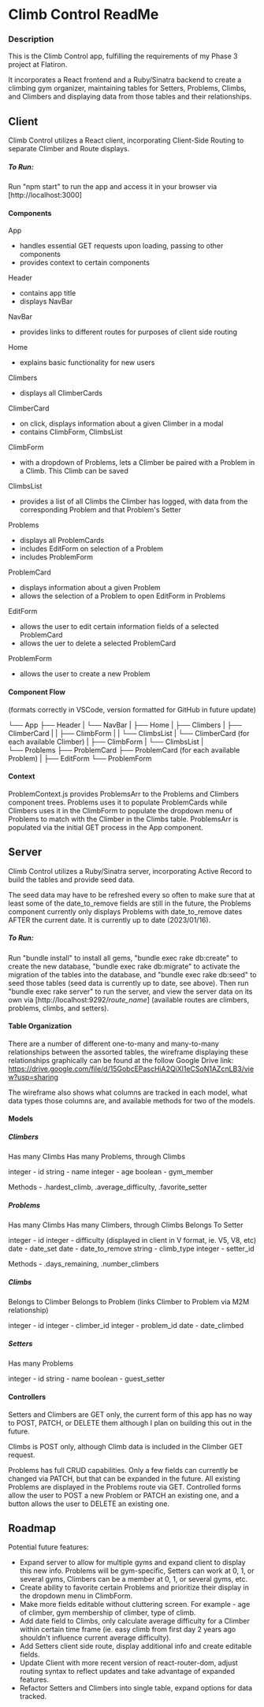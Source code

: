 # Climb Control ReadMe


### Description

This is the Climb Control app, fulfilling the requirements of my Phase 3 project at Flatiron.

It incorporates a React frontend and a Ruby/Sinatra backend to create a climbing gym organizer, maintaining tables for Setters, Problems, Climbs, and Climbers and displaying data from those tables and their relationships. 

## Client

Climb Control utilizes a React client, incorporating Client-Side Routing to separate Climber and Route displays.

##### To Run:

Run "npm start" to run the app and access it in your browser via [http://localhost:3000]

#### Components

App
 - handles essential GET requests upon loading, passing to other components
 - provides context to certain components

Header
 - contains app title
 - displays NavBar

NavBar
 - provides links to different routes for purposes of client side routing

Home
 - explains basic functionality for new users

Climbers
 - displays all ClimberCards

ClimberCard
 - on click, displays information about a given Climber in a modal 
 - contains ClimbForm, ClimbsList

ClimbForm
 - with a dropdown of Problems, lets a Climber be paired with a Problem in a Climb. This Climb can be saved

ClimbsList
 - provides a list of all Climbs the Climber has logged, with data from the corresponding Problem and that Problem's Setter

Problems
 - displays all ProblemCards
 - includes EditForm on selection of a Problem
 - includes ProblemForm

ProblemCard
 - displays information about a given Problem
 - allows the selection of a Problem to open EditForm in Problems

EditForm
 - allows the user to edit certain information fields of a selected ProblemCard
 - allows the uer to delete a selected ProblemCard
 
ProblemForm
 - allows the user to create a new Problem

#### Component Flow

(formats correctly in VSCode, version formatted for GitHub in future update)

└── App
    ├── Header
    |   └── NavBar
    |
    ├── Home
    |
    ├── Climbers
    |   ├── ClimberCard
    |   |    ├── ClimbForm
    |   |    └── ClimbsList
    |   └── ClimberCard (for each available Climber)
    |        ├── ClimbForm
    |        └── ClimbsList
    |    
    └── Problems
        ├── ProblemCard
        ├── ProblemCard (for each available Problem)
        |
        ├── EditForm
        └── ProblemForm

#### Context

ProblemContext.js provides ProblemsArr to the Problems and Climbers component trees. Problems uses it to populate ProblemCards while Climbers uses it in the ClimbForm to populate the dropdown menu of Problems to match with the Climber in the Climbs table. ProblemsArr is populated via the initial GET process in the App component. 

## Server

Climb Control utilizes a Ruby/Sinatra server, incorporating Active Record to build the tables and provide seed data. 

The seed data may have to be refreshed every so often to make sure that at least some of the date_to_remove fields are still in the future, the Problems component currently only displays Problems with date_to_remove dates AFTER the current date. It is currently up to date (2023/01/16).

##### To Run:

Run "bundle install" to install all gems, "bundle exec rake db:create" to create the new database, "bundle exec rake db:migrate" to activate the migration of the tables into the database, and "bundle exec rake db:seed" to seed those tables (seed data is currently up to date, see above). Then run "bundle exec rake server" to run the server, and view the server data on its own via [http://localhost:9292/*route_name*] (available routes are climbers, problems, climbs, and setters).

#### Table Organization

There are a number of different one-to-many and many-to-many relationships between the assorted tables, the wireframe displaying these relationships graphically can be found at the follow Google Drive link: 
https://drive.google.com/file/d/15GobcEPascHiA2QiXl1eCSoN1AZcnLB3/view?usp=sharing

The wireframe also shows what columns are tracked in each model, what data types those columns are, and available methods for two of the models. 

#### Models

##### Climbers

Has many Climbs
Has many Problems, through Climbs

integer - id
string - name
integer - age
boolean - gym_member

Methods - .hardest_climb, .average_difficulty, .favorite_setter

##### Problems

Has many Climbs
Has many Climbers, through Climbs
Belongs To Setter

integer - id
integer - difficulty (displayed in client in V format, ie. V5, V8, etc)
date - date_set
date - date_to_remove
string - climb_type
integer - setter_id

Methods - .days_remaining, .number_climbers

##### Climbs

Belongs to Climber
Belongs to Problem
(links Climber to Problem via M2M relationship)

integer - id
integer - climber_id
integer - problem_id
date - date_climbed

##### Setters

Has many Problems

integer - id
string - name
boolean - guest_setter

#### Controllers

Setters and Climbers are GET only, the current form of this app has no way to POST, PATCH, or DELETE them although I plan on building this out in the future.

Climbs is POST only, although Climb data is included in the Climber GET request.

Problems has full CRUD capabilities. Only a few fields can currently be changed via PATCH, but that can be expanded in the future. All existing Problems are displayed in the Problems route via GET. Controlled forms allow the user to POST a new Problem or PATCH an existing one, and a button allows the user to DELETE an existing one.

## Roadmap

Potential future features:
 - Expand server to allow for multiple gyms and expand client to display this new info. Problems will be gym-specific, Setters can work at 0, 1, or several gyms, Climbers can be a member at 0, 1, or several gyms, etc.
 - Create ability to favorite certain Problems and prioritize their display in the dropdown menu in ClimbForm.
 - Make more fields editable without cluttering screen. For example - age of climber, gym membership of climber, type of climb.
 - Add date field to Climbs, only calculate average difficulty for a Climber within certain time frame (ie. easy climb from first day 2 years ago shouldn't influence current average difficulty). 
 - Add Setters client side route, display additional info and create editable fields.
 - Update Client with more recent version of react-router-dom, adjust routing syntax to reflect updates and take advantage of expanded features.
 - Refactor Setters and Climbers into single table, expand options for data tracked. 